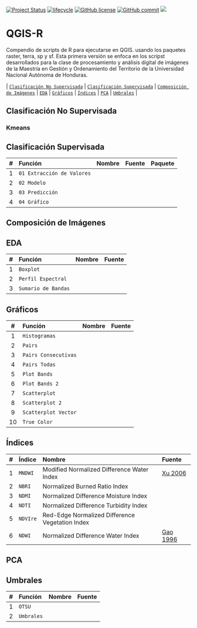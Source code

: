 <!-- badges: start -->
[![Project Status](https://www.repostatus.org/badges/latest/active.svg)](https://www.repostatus.org/#active)
[![lifecycle](https://img.shields.io/badge/lifecycle-stable-brightgreen.svg)](https://www.tidyverse.org/lifecycle/#stable)
[![GitHub license](https://img.shields.io/github/license/Naereen/StrapDown.js.svg)](https://github.com/Naereen/StrapDown.js/blob/master/LICENSE)
[![GitHub commit](https://img.shields.io/github/last-commit/pcm-dpc/COVID-19)](https://github.com/klauswiese/QGIS-R/commits)
![](https://visitor-badge.laobi.icu/badge?page_id=klauswiese.klauswiese/QGIS-R) 
<!-- badges: end -->


# QGIS-R
Compendio de scripts de R para ejecutarse en QGIS. usando los paquetes raster, terra, sp y sf. Esta primera versión se enfoca en los scripst desarrollados para la clase de procesamiento y análisis digital de imágenes de la Maestría en Gestión y Ordenamiento del Territorio de la Universidad Nacional Autónoma de Honduras.

\| [`Clasificación No Supervisada`](#clasificación-no-supervisada) \| [`Clasificación Supervisada`](#clasificación-supervisada) \| [`Composición de Imágenes`](#composición-de-imágenes) \| [`EDA`](#eda) \| [`Gráficos`](#gráficos) \| [`Índices`](#índices) \| [`PCA`](#pca) \| [`Umbrales`](#umbrales) \| 

## Clasificación No Supervisada

### Kmeans

## Clasificación Supervisada

| # | Función | Nombre |Fuente | Paquete |
| :---: | :--- | :--- | :--- | :--- |
| 1 | `01 Extracción de Valores` | | |
| 2 | `02 Modelo` | | | |
| 3 | `03 Predicción` | | | |
| 4 | `04 Gráfico` | | | |

## Composición de Imágenes

## EDA

| # | Función | Nombre |Fuente |
| :---: | :--- | :--- | :--- | 
| 1 | `Boxplot` | |
| 2 | `Perfil Espectral` | | | 
| 3 | `Sumario de Bandas` | | |

## Gráficos

| # | Función | Nombre |Fuente |
| :---: | :--- | :--- | :--- | 
| 1 | `Histogramas` | |
| 2 | `Pairs` | | | 
| 3 | `Pairs Consecutivas` | | |
| 4 | `Pairs Todas` | |
| 5 | `Plot Bands` | | | 
| 6 | `Plot Bands 2` | | |
| 7 | `Scatterplot` | | |
| 8 | `Scatterplot 2` | |
| 9 | `Scatterplot Vector` | | | 
| 10 | `True Color` | | |

## Índices

| # | Índice | Nombre |Fuente |
| :---: | :--- | :--- | :--- | 
| 1 | `MNDWI` | Modified Normalized Difference Water Index | [Xu 2006](https://www.tandfonline.com/doi/abs/10.1080/01431160600589179) |
| 2 | `NBRI` | Normalized Burned Ratio Index | | 
| 3 | `NDMI` | Normalized Difference Moisture Index | |
| 4 | `NDTI` | Normalized Difference Turbidity Index | |
| 5 | `NDVIre` | Red-Edge Normalized Difference Vegetation Index | |
| 6 | `NDWI` | Normalized Difference Water Index | [Gao 1996](https://cpb-us-w2.wpmucdn.com/sites.udel.edu/dist/d/1835/files/2014/06/NDWI-A-Normalized-Difference-Water-Index-for-Remote-Sensing-of-Vegetation-Liquid-Water-From-Space-1ko95nn.pdf) |


## PCA

## Umbrales

| # | Función | Nombre |Fuente |
| :---: | :--- | :--- | :--- | 
| 1 | `OTSU` | |
| 2 | `Umbrales` | | | 
